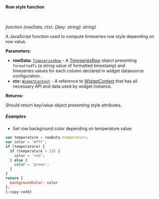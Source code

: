 #### Row style function

<div class="divider"></div>
<br/>

*function (rowData, ctx): {[key: string]: string}*

A JavaScript function used to compute timeseries row style depending on row value.

**Parameters:**

<ul>
  <li><b>rowData:</b> <code><a href="https://github.com/echoiot/echoiot/blob/e264f7b8ddff05bda85c4833bf497f47f447496e/ui-ngx/src/app/modules/home/components/widget/lib/timeseries-table-widget.component.ts#L80" target="_blank">TimeseriesRow</a></code> - A 
            <a href="https://github.com/echoiot/echoiot/blob/e264f7b8ddff05bda85c4833bf497f47f447496e/ui-ngx/src/app/modules/home/components/widget/lib/timeseries-table-widget.component.ts#L80" target="_blank">TimeseriesRow</a> object
            presenting <code>formattedTs</code> (a string value of formatted timestamp) and <br> timeseries values for each column declared in widget datasource configuration.
  </li>
  <li><b>ctx:</b> <code><a href="https://github.com/echoiot/echoiot/blob/5bb6403407aa4898084832d6698aa9ea6d484889/ui-ngx/src/app/modules/home/models/widget-component.models.ts#L107" target="_blank">WidgetContext</a></code> - A reference to <a href="https://github.com/echoiot/echoiot/blob/5bb6403407aa4898084832d6698aa9ea6d484889/ui-ngx/src/app/modules/home/models/widget-component.models.ts#L107" target="_blank">WidgetContext</a> that has all necessary API 
     and data used by widget instance.
  </li>
</ul>

**Returns:**

Should return key/value object presenting style attributes.

<div class="divider"></div>

##### Examples

* Set row background color depending on temperature value:

```javascript
var temperature = rowData.temperature;
var color = '#fff';
if (temperature) {
  if (temperature > 25) {
    color = 'red';
  } else {
    color = 'green';
  }
}
return {
  backgroundColor: color
};
{:copy-code}
```

<br>
<br>
